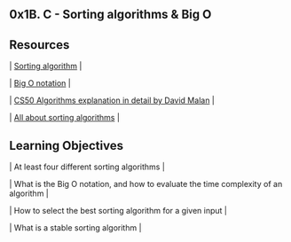 ## 0x1B. C - Sorting algorithms & Big O
## Resources

| [Sorting algorithm](https://en.wikipedia.org/wiki/Sorting_algorithm) |

| [Big O notation](https://stackoverflow.com/questions/487258/what-is-a-plain-english-explanation-of-big-o-notation) |

| [CS50 Algorithms explanation in detail by David Malan](https://www.youtube.com/watch?v=yb0PY3LX2x8&t=2s ) |

| [All about sorting algorithms](https://www.geeksforgeeks.org/sorting-algorithms/) |

## Learning Objectives

| At least four different sorting algorithms |

| What is the Big O notation, and how to evaluate the time complexity of an algorithm |

| How to select the best sorting algorithm for a given input |

| What is a stable sorting algorithm |
